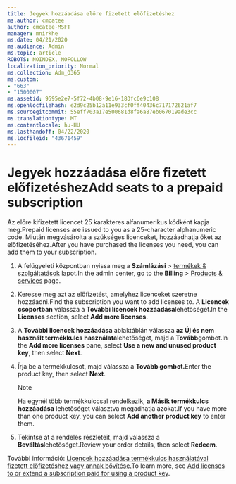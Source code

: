 ```yaml
---
title: Jegyek hozzáadása előre fizetett előfizetéshez
ms.author: cmcatee
author: cmcatee-MSFT
manager: mnirkhe
ms.date: 04/21/2020
ms.audience: Admin
ms.topic: article
ROBOTS: NOINDEX, NOFOLLOW
localization_priority: Normal
ms.collection: Adm_O365
ms.custom:
- "663"
- "1500007"
ms.assetid: 9595e2e7-5f72-4b08-9e16-183fc6e9c108
ms.openlocfilehash: e2d9c25b12a11e933cf0ff40436c717172621af7
ms.sourcegitcommit: 55eff703a17e500681d8fa6a87eb067019ade3cc
ms.translationtype: MT
ms.contentlocale: hu-HU
ms.lasthandoff: 04/22/2020
ms.locfileid: "43671459"
---
```

# <a name="add-seats-to-a-prepaid-subscription"></a><span data-ttu-id="c71f0-102">Jegyek hozzáadása előre fizetett előfizetéshez</span><span class="sxs-lookup"><span data-stu-id="c71f0-102">Add seats to a prepaid subscription</span></span>

<span data-ttu-id="c71f0-103">Az előre kifizetett licencet 25 karakteres alfanumerikus kódként kapja meg.</span><span class="sxs-lookup"><span data-stu-id="c71f0-103">Prepaid licenses are issued to you as a 25-character alphanumeric code.</span></span> <span data-ttu-id="c71f0-104">Miután megvásárolta a szükséges licenceket, hozzáadhatja őket az előfizetéséhez.</span><span class="sxs-lookup"><span data-stu-id="c71f0-104">After you have purchased the licenses you need, you can add them to your subscription.</span></span> 

1. <span data-ttu-id="c71f0-105">A felügyeleti központban nyissa meg a **Számlázási** > [termékek & szolgáltatások](https://go.microsoft.com/fwlink/p/?linkid=842054) lapot.</span><span class="sxs-lookup"><span data-stu-id="c71f0-105">In the admin center, go to the **Billing** > [Products & services](https://go.microsoft.com/fwlink/p/?linkid=842054) page.</span></span>

2. <span data-ttu-id="c71f0-106">Keresse meg azt az előfizetést, amelyhez licenceket szeretne hozzáadni.</span><span class="sxs-lookup"><span data-stu-id="c71f0-106">Find the subscription you want to add licenses to.</span></span> <span data-ttu-id="c71f0-107">A **Licencek csoportban** válassza a **További licencek hozzáadása**lehetőséget.</span><span class="sxs-lookup"><span data-stu-id="c71f0-107">In the **Licenses** section, select **Add more licenses**.</span></span>

3. <span data-ttu-id="c71f0-108">A **További licencek hozzáadása** ablaktáblán válassza **az Új és nem használt termékkulcs használata**lehetőséget, majd a **Tovább**gombot.</span><span class="sxs-lookup"><span data-stu-id="c71f0-108">In the **Add more licenses** pane, select **Use a new and unused product key**, then select **Next**.</span></span>

4. <span data-ttu-id="c71f0-109">Írja be a termékkulcsot, majd válassza a **Tovább gombot.**</span><span class="sxs-lookup"><span data-stu-id="c71f0-109">Enter the product key, then select **Next**.</span></span>

    > [!NOTE]
    > <span data-ttu-id="c71f0-110">Ha egynél több termékkulccsal rendelkezik, **a Másik termékkulcs hozzáadása** lehetőséget választva megadhatja azokat.</span><span class="sxs-lookup"><span data-stu-id="c71f0-110">If you have more than one product key, you can select **Add another product key** to enter them.</span></span>

5. <span data-ttu-id="c71f0-111">Tekintse át a rendelés részleteit, majd válassza a **Beváltás**lehetőséget.</span><span class="sxs-lookup"><span data-stu-id="c71f0-111">Review your order details, then select **Redeem**.</span></span>

<span data-ttu-id="c71f0-112">További információ: [Licencek hozzáadása termékkulcs használatával fizetett előfizetéshez vagy annak bővítése.](https://docs.microsoft.com/office365/admin/misc/add-licenses-using-product-key)</span><span class="sxs-lookup"><span data-stu-id="c71f0-112">To learn more, see [Add licenses to or extend a subscription paid for using a product key](https://docs.microsoft.com/office365/admin/misc/add-licenses-using-product-key).</span></span>